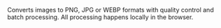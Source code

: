 Converts images to PNG, JPG or WEBP formats with quality control and batch processing. All processing happens locally in the browser.